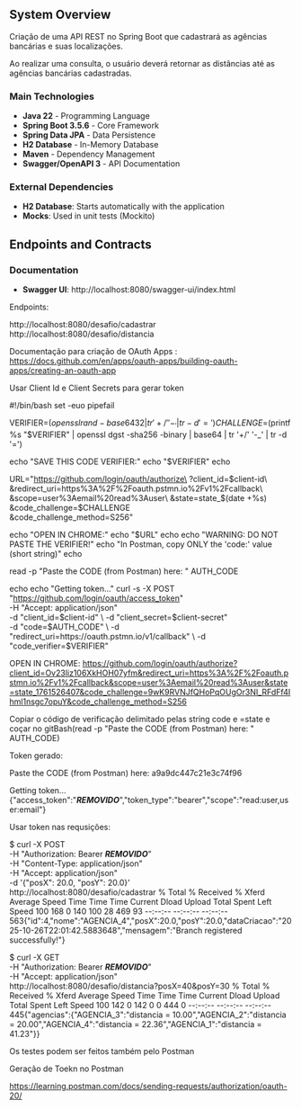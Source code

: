 
## System Overview

Criação de uma API REST no Spring Boot que cadastrará as agências bancárias e suas localizações.

Ao realizar uma consulta, o usuário deverá retornar as distâncias até as agências bancárias cadastradas.

### Main Technologies
- **Java 22** - Programming Language
- **Spring Boot 3.5.6** - Core Framework
- **Spring Data JPA** - Data Persistence
- **H2 Database** - In-Memory Database
- **Maven** - Dependency Management
- **Swagger/OpenAPI 3** - API Documentation

### External Dependencies

- **H2 Database**: Starts automatically with the application
- **Mocks**: Used in unit tests (Mockito)

## Endpoints and Contracts

### Documentation

- **Swagger UI**: http://localhost:8080/swagger-ui/index.html

Endpoints:

http://localhost:8080/desafio/cadastrar
http://localhost:8080/desafio/distancia

Documentação para criação de OAuth Apps : https://docs.github.com/en/apps/oauth-apps/building-oauth-apps/creating-an-oauth-app

Usar Client Id e Client Secrets para gerar token

#!/bin/bash
set -euo pipefail

VERIFIER=$(openssl rand -base64 32 | tr '+/' '-_' | tr -d '=')
CHALLENGE=$(printf %s "$VERIFIER" | openssl dgst -sha256 -binary | base64 | tr '+/' '-_' | tr -d '=')

echo "SAVE THIS CODE VERIFIER:"
echo "$VERIFIER"
echo

URL="https://github.com/login/oauth/authorize\
?client_id=$client-id\
&redirect_uri=https%3A%2F%2Foauth.pstmn.io%2Fv1%2Fcallback\
&scope=user%3Aemail%20read%3Auser\
&state=state_$(date +%s)\
&code_challenge=$CHALLENGE\
&code_challenge_method=S256"

echo "OPEN IN CHROME:"
echo "$URL"
echo
echo "WARNING: DO NOT PASTE THE VERIFIER!"
echo "In Postman, copy ONLY the 'code:' value (short string)"
echo

read -p "Paste the CODE (from Postman) here: " AUTH_CODE

echo
echo "Getting token..."
curl -s -X POST "https://github.com/login/oauth/access_token" \
-H "Accept: application/json" \
-d "client_id=$client-id" \
-d "client_secret=$client-secret" \
-d "code=$AUTH_CODE" \
-d "redirect_uri=https://oauth.pstmn.io/v1/callback" \
-d "code_verifier=$VERIFIER"



OPEN IN CHROME:
https://github.com/login/oauth/authorize?client_id=Ov23liz106XkHOH07yfm&redirect_uri=https%3A%2F%2Foauth.pstmn.io%2Fv1%2Fcallback&scope=user%3Aemail%20read%3Auser&state=state_1761526407&code_challenge=9wK9RVNJfQHoPqOUgOr3NI_RFdFf4Ihml1nsgc7opuY&code_challenge_method=S256

Copiar o código de verificação delimitado pelas string code e =state e coçar no gitBash(read -p "Paste the CODE (from Postman) here: " AUTH_CODE)

Token gerado:

Paste the CODE (from Postman) here: a9a9dc447c21e3c74f96

Getting token...
{"access_token":"***REMOVIDO***","token_type":"bearer","scope":"read:user,user:email"}

Usar token nas requsições:


$ curl -X POST \
-H "Authorization: Bearer ***REMOVIDO***" \
-H "Content-Type: application/json" \
-H "Accept: application/json" \
-d '{"posX": 20.0, "posY": 20.0}' \
http://localhost:8080/desafio/cadastrar
% Total    % Received % Xferd  Average Speed   Time    Time     Time  Current
Dload  Upload   Total   Spent    Left  Speed
100   168    0   140  100    28    469     93 --:--:-- --:--:-- --:--:--   563{"id":4,"nome":"AGENCIA_4","posX":20.0,"posY":20.0,"dataCriacao":"2025-10-26T22:01:42.5883648","mensagem":"Branch registered successfully!"}



$ curl -X GET \
-H "Authorization: Bearer ***REMOVIDO***" \
-H "Accept: application/json" \
http://localhost:8080/desafio/distancia?posX=40\&posY=30
% Total    % Received % Xferd  Average Speed   Time    Time     Time  Current
Dload  Upload   Total   Spent    Left  Speed
100   142    0   142    0     0    444      0 --:--:-- --:--:-- --:--:--   445{"agencias":{"AGENCIA_3":"distancia = 10.00","AGENCIA_2":"distancia = 20.00","AGENCIA_4":"distancia = 22.36","AGENCIA_1":"distancia = 41.23"}}

Os testes podem ser feitos também pelo Postman

Geração de Toekn no Postman

https://learning.postman.com/docs/sending-requests/authorization/oauth-20/

